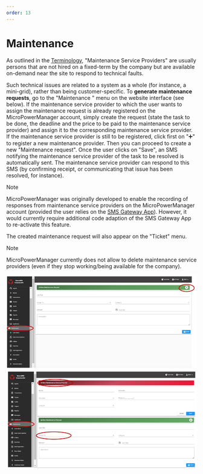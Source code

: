 ```yaml
---
order: 13
---
```


# Maintenance

As outlined in the [Terminology](terminology), "Maintenance Service Providers" are usually persons that are not hired on a fixed-term by the company but are available on-demand near the site to respond to technical faults.

Such technical issues are related to a system as a whole (for instance, a mini-grid), rather than being customer-specific.
To **generate maintenance requests**, go to the "Maintenance " menu on the website interface (see below).
If the maintenance service provider to which the user wants to assign the maintenance request is already registered on the MicroPowerManager account, simply create the request (state the task to be done, the deadline and the price to be paid to the maintenance service provider) and assign it to the corresponding maintenance service provider.
If the maintenance service provider is still to be registered, click first on ":heavy_plus_sign:" to register a new maintenance provider.
Then you can proceed to create a new "Maintenance request".
Once the user clicks on "Save", an SMS notifying the maintenance service provider of the task to be resolved is automatically sent.
The maintenance service provider can respond to this SMS (by confirming receipt, or communicating that issue has been resolved, for instance).

> [!NOTE]
> MicroPowerManager was originally developed to enable the recording of responses from maintenance service providers on the MicroPowerManager account (provided the user relies on the [SMS Gateway App](android-apps#sms-gateway-app)).
> However, it would currently require additional code adaption of the SMS Gateway App to re-activate this feature.

The created maintenance request will also appear on the "Ticket" menu.

> [!NOTE]
> MicroPowerManager currently does not allow to delete maintenance service providers (even if they stop working/being available for the company).

![Maintenance Overview](images/maintenance-overview.png)
![Maintenance New Ticket](images/maintenance-new-ticket.png)
